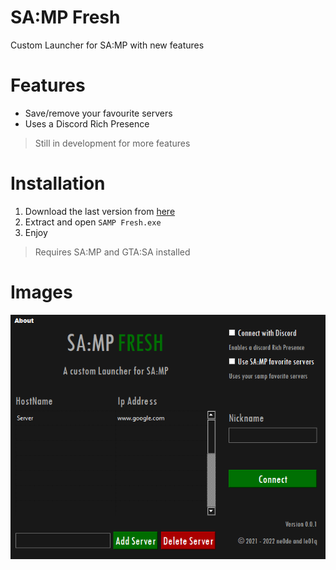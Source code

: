 # SA:MP Fresh
Custom Launcher for SA:MP with new features

# Features
- Save/remove your favourite servers
- Uses a Discord Rich Presence
> Still in development for more features

# Installation
1. Download the last version from [here](https://github.com/le01q/samp-fresh/releases)
2. Extract and open `SAMP Fresh.exe`
3. Enjoy

> Requires SA:MP and GTA:SA installed

# Images
<p align="center">
<img src="https://github.com/le01q/samp-fresh/blob/main/assets/program.png?raw=true" title="example">
</p>
